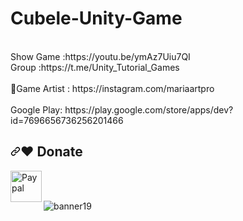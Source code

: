 # Cubele-Unity-Game
<br />
Show Game :https://youtu.be/ymAz7Uiu7QI<br />
Group :https://t.me/Unity_Tutorial_Games<br /><br />
🎨Game Artist : https://instagram.com/mariaartpro  <br /><br />
Google Play: https://play.google.com/store/apps/dev?id=7696656736256201466<br />

<h2 tabindex="-1" dir="auto"><a id="user-content-️-donate" class="anchor" aria-hidden="true" href="#️-donate"><svg class="octicon octicon-link" viewBox="0 0 16 16" version="1.1" width="16" height="16" aria-hidden="true"><path fill-rule="evenodd" d="M7.775 3.275a.75.75 0 001.06 1.06l1.25-1.25a2 2 0 112.83 2.83l-2.5 2.5a2 2 0 01-2.83 0 .75.75 0 00-1.06 1.06 3.5 3.5 0 004.95 0l2.5-2.5a3.5 3.5 0 00-4.95-4.95l-1.25 1.25zm-4.69 9.64a2 2 0 010-2.83l2.5-2.5a2 2 0 012.83 0 .75.75 0 001.06-1.06 3.5 3.5 0 00-4.95 0l-2.5 2.5a3.5 3.5 0 004.95 4.95l1.25-1.25a.75.75 0 00-1.06-1.06l-1.25 1.25a2 2 0 01-2.83 0z"></path></svg></a><g-emoji class="g-emoji" alias="heart" fallback-src="https://github.githubassets.com/images/icons/emoji/unicode/2764.png">❤️</g-emoji> Donate</h2>

<p dir="auto"><a href="https://www.paypal.com/donate/?hosted_button_id=F86F4AB65QNYL" title="https://paypal.me/Antoni" rel="nofollow"><img align="left" height="50" src="https://camo.githubusercontent.com/59cfbcf1ae58c3d6f862b1633f575920df6db1ac8974973b5e7f341a388b292d/68747470733a2f2f7777772e6d65646961666972652e636f6d2f636f6e766b65792f373264632f697a3738797337767466736c3935377a672e6a7067" alt="Paypal" data-canonical-src="https://www.mediafire.com/convkey/72dc/iz78ys7vtfsl957zg.jpg" style="max-width: 100%;"></a></p>

<br /><br />

![banner19](https://user-images.githubusercontent.com/83016119/210795301-29d0af76-d0de-4ffe-b7b3-c84c12845d1f.png)
